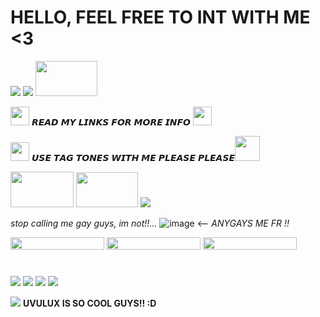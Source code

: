 # **HELLO, FEEL FREE TO INT WITH ME  <3**

<img src="https://images-wixmp-ed30a86b8c4ca887773594c2.wixmp.com/f/d7f0627c-ea8e-4f37-a6d6-f0f7b9ea25af/d6c08to-7f34685d-89af-4475-b4d5-30f096949c6c.gif?token=eyJ0eXAiOiJKV1QiLCJhbGciOiJIUzI1NiJ9.eyJzdWIiOiJ1cm46YXBwOjdlMGQxODg5ODIyNjQzNzNhNWYwZDQxNWVhMGQyNmUwIiwiaXNzIjoidXJuOmFwcDo3ZTBkMTg4OTgyMjY0MzczYTVmMGQ0MTVlYTBkMjZlMCIsIm9iaiI6W1t7InBhdGgiOiJcL2ZcL2Q3ZjA2MjdjLWVhOGUtNGYzNy1hNmQ2LWYwZjdiOWVhMjVhZlwvZDZjMDh0by03ZjM0Njg1ZC04OWFmLTQ0NzUtYjRkNS0zMGYwOTY5NDljNmMuZ2lmIn1dXSwiYXVkIjpbInVybjpzZXJ2aWNlOmZpbGUuZG93bmxvYWQiXX0.2nuhe7shosYbaHrHWISCrchVR807K_-5J-jsUNWtVDg" width="" height="" /> <img src="https://wilardo.crd.co/assets/images/gallery13/6fad70a9.png?v=d19c95ca" width="" height="" /> <img src="https://images-wixmp-ed30a86b8c4ca887773594c2.wixmp.com/f/8467d703-a4ec-46f5-b912-547dcc1098e4/d81j9pv-fea765e0-a402-405c-afe0-68d656b2f8e8.gif?token=eyJ0eXAiOiJKV1QiLCJhbGciOiJIUzI1NiJ9.eyJzdWIiOiJ1cm46YXBwOjdlMGQxODg5ODIyNjQzNzNhNWYwZDQxNWVhMGQyNmUwIiwiaXNzIjoidXJuOmFwcDo3ZTBkMTg4OTgyMjY0MzczYTVmMGQ0MTVlYTBkMjZlMCIsIm9iaiI6W1t7InBhdGgiOiJcL2ZcLzg0NjdkNzAzLWE0ZWMtNDZmNS1iOTEyLTU0N2RjYzEwOThlNFwvZDgxajlwdi1mZWE3NjVlMC1hNDAyLTQwNWMtYWZlMC02OGQ2NTZiMmY4ZTguZ2lmIn1dXSwiYXVkIjpbInVybjpzZXJ2aWNlOmZpbGUuZG93bmxvYWQiXX0.37hgiKOuasH2qXa0XXhhORpVAOeYJqd3GXxMoQz1_Pg" width="99" height="56" />

<img src="https://64.media.tumblr.com/6d40f310c4f349f9b75f08752bbda165/46505ae1dd62b12e-87/s100x200/968334e5d82167d97f15eef241ecfe45359eee4a.gifv" width="30" height="30" /> 𝙍𝙀𝘼𝘿 𝙈𝙔 𝙇𝙄𝙉𝙆𝙎 𝙁𝙊𝙍 𝙈𝙊𝙍𝙀 𝙄𝙉𝙁𝙊 <img src="https://64.media.tumblr.com/154091637a79660eaeb1a62323a0ee46/363ef03bdd19030a-36/s100x200/36ea4c363da411323ea6e83a9b614b49e203d083.gifv" width="30" height="30" />


<img src="https://64.media.tumblr.com/58298a8a3954059c61834fcf48277412/fccafe4fdf812857-e1/s250x400/2ebad36fb3a8bd43fb5ec333f40fc90cf33f3ed3.gifv" width="30" height="30" /> 𝙐𝙎𝙀 𝙏𝘼𝙂 𝙏𝙊𝙉𝙀𝙎 𝙒𝙄𝙏𝙃 𝙈𝙀 𝙋𝙇𝙀𝘼𝙎𝙀 𝙋𝙇𝙀𝘼𝙎𝙀<img src="https://64.media.tumblr.com/841488eae6a70931919a267846fee496/c02ae76db2cfa586-3c/s75x75_c1/f05f586913f24bed000035db7432762007f27fec.gifv" width="40" height="40" />


<img src="https://64.media.tumblr.com/818378f88ae4206978b8d39d3ac3cda7/22d8a54ae638ba1a-1d/s250x400/b8ddf8643b34990c37442f23b4df81fc29b53bc0.gifv" width="101" height="57" /> <img src="https://64.media.tumblr.com/9f54064d98e2664b811612a1b05c7640/8e9d30a410d87d54-8b/s100x200/374dfcb9dc709dcf2482f49925e0668cf7882b06.pnj" width="99" height="56" /> <img src="https://i.imgur.com/XalKgUv.png" width="" height="" />


*stop calling me gay guys, im not!!...* ![image](https://github.com/Flamesiii/Flamesiii/assets/134642966/b498160b-7a15-4dca-8b2b-5d8d297ff3f3) <-- *ANYGAYS ME FR !!*

<img src="https://64.media.tumblr.com/58ff2a6fa32350b2d24880a16f381daf/1fd6f0e8f6a6ecad-df/s250x400/ec9229fcc465a8c4983629cada9a9e0c4e2873ef.gifv" width="150" height="20" /> <img src="https://64.media.tumblr.com/1ca46c48c10e79d5a1fc3f5ebffe0d51/b901a53deecf8eb9-5a/s250x400/663f715afe17904adb1764ae119a9c5eeec5df13.gifv" width="150" height="20" />
<img src="https://64.media.tumblr.com/61e7e7c647ef40f9522af2e1a432460a/c50dc93c89e251e3-cc/s250x400/5a16688843c6a406b76038d24a56814edb38b74f.gifv" width="150" height="20" />
#
<img src="https://64.media.tumblr.com/d99330ed8443343ae232b9f571a4a1ca/19bf44ced24923cd-18/s100x200/1e41c0cf2c8726420ca3c902765b89430cbb6cbc.gifv" width="" height="" />  <img src="https://64.media.tumblr.com/4b0f67b3f66f9154f46485aeabf2573e/19bf44ced24923cd-d9/s100x200/4c330271f979440a97a94918ed3751b7549b9bdf.gifv" width="" height="" />  <img src="https://64.media.tumblr.com/a6f18604d1cb8590107e9dbc899ce724/19bf44ced24923cd-d7/s100x200/885de00b3365fbeabe8827a8dc25c36d9f0eda26.gifv" width="" height="" /> <img src="https://64.media.tumblr.com/1e46eff0e57bb5f6d2c843f7f97e140e/19bf44ced24923cd-86/s100x200/40073837a9e6e3e3dcfdbc7f64857be45a07937c.gifv" width="" height="" />

<img src="[https://s7.ezgif.com/tmp/ezgif-7-3300260648.gif](https://watermelon.crd.co/assets/images/gallery15/d9a5aca2.gif?v=6332de85)" width="" height="" /> **UVULUX IS SO COOL GUYS!! :D** 

<!---
AlexShads/AlexShads is a ✨ special ✨ repository because its `README.md` (this file) appears on your GitHub profile.
You can click the Preview link to take a look at your changes.
--->
